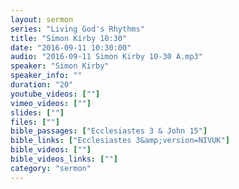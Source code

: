 ```yaml
---
layout: sermon
series: "Living God's Rhythms"
title: "Simon Kirby 10:30"
date: "2016-09-11 10:30:00"
audio: "2016-09-11 Simon Kirby 10-30 A.mp3"
speaker: "Simon Kirby"
speaker_info: ""
duration: "20"
youtube_videos: [""]
vimeo_videos: [""]
slides: [""]
files: [""]
bible_passages: ["Ecclesiastes 3 & John 15"]
bible_links: ["Ecclesiastes 3&amp;version=NIVUK"]
bible_videos: [""]
bible_videos_links: [""]
category: "sermon"
---
```


